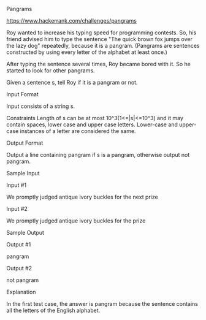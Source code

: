 Pangrams

https://www.hackerrank.com/challenges/pangrams


Roy wanted to increase his typing speed for programming contests. So, his friend 
advised him to type the sentence "The quick brown fox jumps over the lazy dog" repeatedly, 
because it is a pangram. (Pangrams are sentences constructed by using every letter of the alphabet at least once.)

After typing the sentence several times, Roy became bored with it. So he started to look for other pangrams.

Given a sentence s, tell Roy if it is a pangram or not.


Input Format

Input consists of a string s.

Constraints 
Length of s can be at most 10^3(1<=|s|<=10^3)  and it may contain spaces, lower case and upper case letters. Lower-case and upper-case instances of a letter are considered the same.

Output Format

Output a line containing pangram if s is a pangram, otherwise output not pangram.

Sample Input

Input #1

We promptly judged antique ivory buckles for the next prize   
 
Input #2

We promptly judged antique ivory buckles for the prize   

Sample Output

Output #1

pangram

Output #2

not pangram

Explanation

In the first test case, the answer is pangram because the sentence contains all the letters of the English alphabet.
